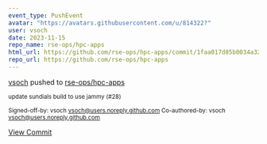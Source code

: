 ```yaml
---
event_type: PushEvent
avatar: "https://avatars.githubusercontent.com/u/814322?"
user: vsoch
date: 2023-11-15
repo_name: rse-ops/hpc-apps
html_url: https://github.com/rse-ops/hpc-apps/commit/1faa017d85b0034a320042e1a111d651c8d78acb
repo_url: https://github.com/rse-ops/hpc-apps
---
```


<a href='https://github.com/vsoch' target='_blank'>vsoch</a> pushed to <a href='https://github.com/rse-ops/hpc-apps' target='_blank'>rse-ops/hpc-apps</a>

<small>update sundials build to use jammy (#28)

Signed-off-by: vsoch <vsoch@users.noreply.github.com>
Co-authored-by: vsoch <vsoch@users.noreply.github.com></small>

<a href='https://github.com/rse-ops/hpc-apps/commit/1faa017d85b0034a320042e1a111d651c8d78acb' target='_blank'>View Commit</a>